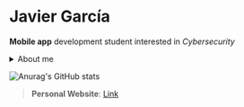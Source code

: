 # Javier García

**Mobile app** development student interested in *Cybersecurity* 

<details><summary>About me</summary>

  - 19 yo
  - Technical Degree in Mobile Apps Development 

</details>


![Anurag's GitHub stats](https://github-readme-stats.vercel.app/api?username=Javierg-g&show_icons=true&theme=dark&hide=prs,issues,contribs&title_color=08FF00&text_color=34FD6E&icon_color=ffffff&border_color=939393&bg_color=DEG,000000,161616,2E2E2E)

>**Personal Website**: [Link](https://javierg-g.github.io)



<!--[![Top Langs](https://github-readme-stats.vercel.app/api/top-langs/?username=Javierg-g&layout=compact)](https://github.com/anuraghazra/github-readme-stats)-->

